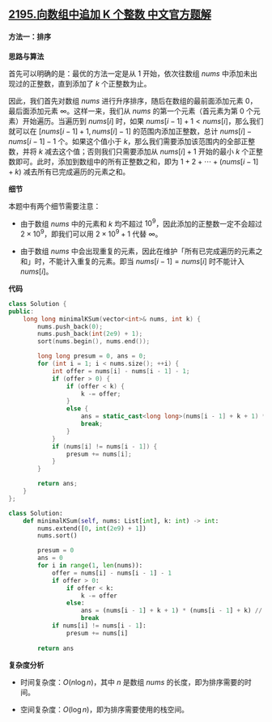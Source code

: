 ## [2195.向数组中追加 K 个整数 中文官方题解](https://leetcode.cn/problems/append-k-integers-with-minimal-sum/solutions/100000/xiang-shu-zu-zhong-zhui-jia-k-ge-zheng-s-9vdv)
#### 方法一：排序

**思路与算法**

首先可以明确的是：最优的方法一定是从 $1$ 开始，依次往数组 $\textit{nums}$ 中添加未出现过的正整数，直到添加了 $k$ 个正整数为止。

因此，我们首先对数组 $\textit{nums}$ 进行升序排序，随后在数组的最前面添加元素 $0$，最后面添加元素 $\infty$。这样一来，我们从 $\textit{nums}$ 的第一个元素（首元素为第 $0$ 个元素）开始遍历。当遍历到 $\textit{nums}[i]$ 时，如果 $\textit{nums}[i-1] + 1 < \textit{nums}[i]$，那么我们就可以在 $[\textit{nums}[i-1] + 1, \textit{nums}[i] - 1]$ 的范围内添加正整数，总计 $\textit{nums}[i] - \textit{nums}[i-1] - 1$ 个。如果这个值小于 $k$，那么我们需要添加该范围内的全部正整数，并将 $k$ 减去这个值；否则我们只需要添加从 $\textit{nums}[i] + 1$ 开始的最小 $k$ 个正整数即可。此时，添加到数组中的所有正整数之和，即为 $1 + 2 + \cdots + (\textit{nums}[i-1] + k)$ 减去所有已完成遍历的元素之和。

**细节**

本题中有两个细节需要注意：

- 由于数组 $\textit{nums}$ 中的元素和 $k$ 均不超过 $10^9$，因此添加的正整数一定不会超过 $2 \times 10^9$，即我们可以用 $2 \times 10^9 + 1$ 代替 $\infty$。

- 由于数组 $\textit{nums}$ 中会出现重复的元素，因此在维护「所有已完成遍历的元素之和」时，不能计入重复的元素。即当 $\textit{nums}[i-1] = \textit{nums}[i]$ 时不能计入 $\textit{nums}[i]$。

**代码**

```C++ [sol1-C++]
class Solution {
public:
    long long minimalKSum(vector<int>& nums, int k) {
        nums.push_back(0);
        nums.push_back(int(2e9) + 1);
        sort(nums.begin(), nums.end());

        long long presum = 0, ans = 0;
        for (int i = 1; i < nums.size(); ++i) {
            int offer = nums[i] - nums[i - 1] - 1;
            if (offer > 0) {
                if (offer < k) {
                    k -= offer;
                }
                else {
                    ans = static_cast<long long>(nums[i - 1] + k + 1) * (nums[i - 1] + k) / 2 - presum;
                    break;
                }
            }
            if (nums[i] != nums[i - 1]) {
                presum += nums[i];
            }
        }

        return ans;
    }
};
```

```Python [sol1-Python3]
class Solution:
    def minimalKSum(self, nums: List[int], k: int) -> int:
        nums.extend([0, int(2e9) + 1])
        nums.sort()

        presum = 0
        ans = 0
        for i in range(1, len(nums)):
            offer = nums[i] - nums[i - 1] - 1
            if offer > 0:
                if offer < k:
                    k -= offer
                else:
                    ans = (nums[i - 1] + k + 1) * (nums[i - 1] + k) // 2 - presum
                    break
            if nums[i] != nums[i - 1]:
                presum += nums[i]
        
        return ans
```

**复杂度分析**

- 时间复杂度：$O(n \log n)$，其中 $n$ 是数组 $\textit{nums}$ 的长度，即为排序需要的时间。

- 空间复杂度：$O(\log n)$，即为排序需要使用的栈空间。
